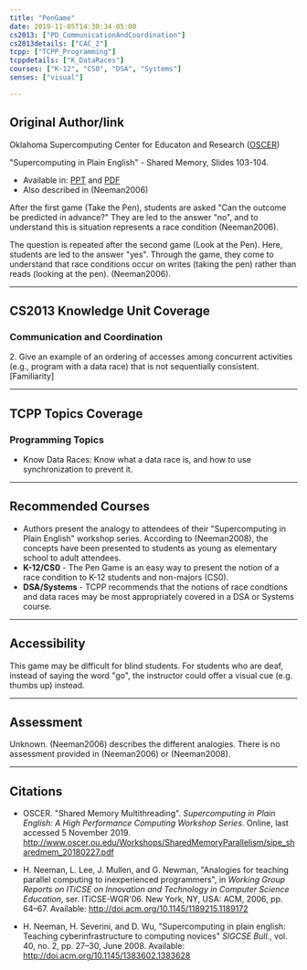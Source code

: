 ```yaml
---
title: "PenGame"
date: 2019-11-05T14:30:34-05:00
cs2013: ["PD_CommunicationAndCoordination"]
cs2013details: ["CAC_2"]
tcpp: ["TCPP_Programming"]
tcppdetails: ["K_DataRaces"]
courses: ["K-12", "CS0", "DSA", "Systems"]
senses: ["visual"]

---
```


## Original Author/link

Oklahoma Supercomputing Center for Educaton and Research 
([OSCER](http://www.oscer.ou.edu/education.php))

"Supercomputing in Plain English" - Shared Memory, Slides 103-104.

* Available in: [PPT](http://www.oscer.ou.edu/Workshops/SharedMemoryParallelism/sipe_sharedmem_20180227.pptx) and [PDF](http://www.oscer.ou.edu/Workshops/SharedMemoryParallelism/sipe_sharedmem_20180227.pdf)
* Also described in (Neeman2006)

After the first game (Take the Pen), students are asked 
"Can the outcome be predicted in advance?" They are led to the answer "no", 
and to understand this is situation represents a race condition (Neeman2006). 

The question is repeated after the second game (Look at the Pen). Here, 
students are led to the answer "yes". Through the game, they come to 
understand that race conditions occur on writes (taking the pen) rather 
than reads (looking at the pen). (Neeman2006).

---

## CS2013 Knowledge Unit Coverage

### Communication and Coordination

2\. Give an example of an ordering of accesses among concurrent activities 
    (e.g., program with a data race) that is not sequentially consistent. 
    [Familiarity]	

---

## TCPP Topics Coverage

### Programming Topics

* Know Data Races: Know what a data race is, and how 
to use synchronization to prevent it.

---

## Recommended Courses

* Authors present the analogy to attendees of their "Supercomputing in Plain 
  English" workshop series. According to (Neeman2008), the concepts have been 
  presented to students as young as elementary school to adult attendees. 
* **K-12/CS0** - The Pen Game is an easy way to present the notion of a race 
  condition to K-12 students and non-majors (CS0).
* **DSA/Systems** - TCPP recommends that the notions of race condtions and 
  data races may be most appropriately covered in a DSA or Systems course.

---

## Accessibility

This game may be difficult for blind students. For students who are deaf, 
instead of saying the word "go", the instructor could offer a visual cue 
(e.g. thumbs up) instead. 

---


## Assessment 

Unknown. (Neeman2006) describes the different analogies. There is no assessment 
provided in (Neeman2006) or (Neeman2008).

---

## Citations

* OSCER. "Shared Memory Multithreading". *Supercomputing in 
  Plain English: A High Performance Computing Workshop Series*. Online, 
  last accessed 5 November 2019. http://www.oscer.ou.edu/Workshops/SharedMemoryParallelism/sipe_sharedmem_20180227.pdf

* H. Neeman, L. Lee, J. Mullen, and G. Newman, "Analogies for teaching parallel 
computing to inexperienced programmers", in *Working Group Reports on ITiCSE 
on Innovation and Technology in Computer Science Education*, ser. ITiCSE-WGR'06. 
New York, NY, USA: ACM, 2006, pp. 64–67. Available: http://doi.acm.org/10.1145/1189215.1189172

* H. Neeman, H. Severini, and D. Wu, "Supercomputing in plain english: Teaching
cyberinfrastructure to computing novices" *SIGCSE Bull.*, vol. 40, no. 2,
 pp. 27–30, June 2008. Available: http://doi.acm.org/10.1145/1383602.1383628

